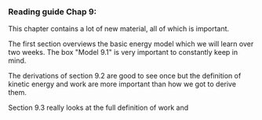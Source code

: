 ### Reading guide Chap 9: 

This chapter contains a lot of new material, all of which is important. 

The first section overviews the basic energy model which we will learn over two weeks. The box "Model 9.1" is very important to constantly keep in mind. 

The derivations of section 9.2 are good to see once but the definition of kinetic energy and work are more important than how we got to derive them.  

Section 9.3 really looks at the full definition of work and 